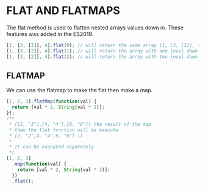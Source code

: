 # FLAT AND FLATMAPS

The flat method is used to flatten nested arrays values down in.
These features was added in the ES2019.

```js
[1, [3, [2]], 4].flat(0); // will return the same array [1, [3, [2]], 4]
[1, [3, [2]], 4].flat(1); // will return the array with one level down [1, 3, [2], 4]
[1, [3, [2]], 4].flat(2); // will return the array with two level down [1, 3, 2, 4]
```

## FLATMAP

We can use the flatmap to make the flat then make a map.

```js
[1, 2, 3].flatMap(function(val) {
  return [val * 2, String(val * 2)];
});
/**
 * [[2, "2"],[4, "4"],[6, "6"]] the result of the map
 * then the flat function will be execute
 * [2, "2",4, "4",6, "6"] ;)
 *
 * It can be executed separetely
 */
[1, 2, 3]
  .map(function(val) {
    return [val * 2, String(val * 2)];
  })
  .flat();
```
